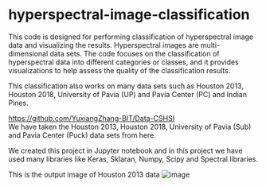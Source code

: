# hyperspectral-image-classification
This code is designed for performing classification of hyperspectral image data and visualizing the results. Hyperspectral images are multi-dimensional data sets. The code focuses on the classification of hyperspectral data into different categories or classes, and it provides visualizations to help assess the quality of the classification results.


This classification also works on many data sets such as Houston 2013, Houston 2018, University of Pavia (UP) and Pavia Center (PC) and Indian Pines.

https://github.com/YuxiangZhang-BIT/Data-CSHSI   
We have taken the Houston 2013, Houston 2018, University of Pavia (Sub) and Pavia Center (Puck) data sets from here. 

We created this project in Jupyter notebook and in this project we have used many libraries like Keras, Sklaran, Numpy, Scipy and Spectral libraries.

This is the output image of Houston 2013 data
![image](https://github.com/Vijendra29/hyperspectral-image-classification/assets/76894193/e0d6df74-c00c-4501-a6fe-c7aaf7fe1ba2)

